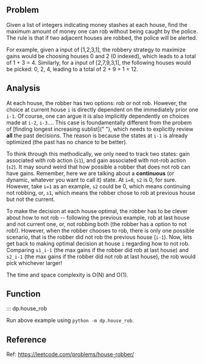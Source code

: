 ## Problem

Given a list of integers indicating money stashes at each house, find the maximum amount of money one can rob without being caught by the police. The rule is that if two adjacent houses are robbed, the police will be alerted.

For example, given a input of [1,2,3,1], the robbery strategy to maximize gains would be choosing houses 0 and 2 (0 indexed), which leads to a total of 1 + 3 = 4. Similarly, for a input of [2,7,9,3,1], the following houses would be picked: 0, 2, 4, leading to a total of 2 + 9 + 1 = 12.

## Analysis

At each house, the robber has two options: rob or not rob. However, the choice at current house `i` is directly dependent on the immediately prior one `i-1`. Of course, one can argue it is also implicitly dependently on choices made at `i-2`, `i-3`.... This case is foundamentally different from the probem of [finding longest increasing sublist](" "), which needs to explicitly review **all** the past decisions. The reason is because the states at `i-1` is already optimized (the past has no chance to be better).

To think through this methodically, we only need to track two states: gain associated with rob action (`s1`), and gain associated with not-rob action (`s2`). It may sound weird that how possible a robber that does not rob can have gains. Remember, here we are talking about a **continuous** (or dynamic, whatever you want to call it) state. At `i=0`, `s2` is 0, for sure. However, take `i=1` as an example, `s2` could be 0, which means continuing not robbing, or, `s1`, which means the robber chose to rob at previous house but not the current.

To make the decision at each house optimal, the robber has to be clever about how to not rob -- following the previous example, rob at last house and not current one, or, not robbing both (the robber has a option to not rob!). However, when the robber chooses to rob, there is only one possible scenario, that is the robber did not rob the previous house (`i-1`). Now, lets get back to making optimal decision at house `i` regarding how to not rob. Comparing `s1_i-1` (the max gains if the robber did rob at last house) and `s2_i-1` (the max gains if the robber did not rob at last house), the rob would pick whichever larger!

The time and space complexity is O(N) and O(1).

## Function

::: dp.house_rob

Run above example using `python -m dp.house_rob`.

## Reference

Ref: https://leetcode.com/problems/house-robber/
